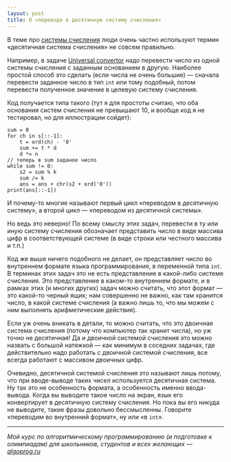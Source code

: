 ```yaml
---
layout: post
title: О «переводе в десятичную систему счисления»
---
```


В теме про [системы счисления](https://algoprog.ru/material/numeral_systems)
люди очень частно используют термин «десятичная система счисления»
не совсем правильно.

Например, в задаче [Universal convertor](https://algoprog.ru/material/p46)
надо перевести число из одной системы счисления с заданным основанием в другую.
Наиболее простой способ это сделать (если числа не очень большие) 
— сначала перевести заданное число в тип `int` или тому подобный,
потом перевести полученное значение в целевую систему счисления.

Код получается типа такого (тут я для простоты считаю,
что оба основания систем счисления не превышают 10,
и вообще код я не тестировал, но для иллюстрации сойдет):

    sum = 0
    for ch in s[::-1]:
        t = ord(ch) - '0'
        sum += t * d
        d *= n
    // теперь в sum заданое число
    while sum != 0:
        s2 = sum % k
        sum /= k
        ans = ans + chr(s2 + ord('0'))
    print(ans[::-1])

И почему-то многие называют первый цикл «переводом в десятичную систему»,
а второй цикл — «переводом из десятичной системы».

Но ведь это неверно! По всему смыслу этих задач, перевести в ту или иную систему счисления
обозначает представить число в виде массива цифр в соответствующей системе
(в виде строки или честного массива и т.п.)

Код же выше ничего подобного не делает, он представляет число во внутреннем 
формате языка программирования, в переменной типа `int`. 
В терминах этих задач это не есть представление в какой-либо системе счисления.
Это представление в каком-то внутреннем формате, и в рамках этих (и многих других) задач
можно считать, что этот формат — это какой-то черный ящик; нам совершенно не важно,
как там хранится число, в какой системе счисления (а важно лишь то, что мы можем с ним выполнять
арифметические действия).

Если уж очень вникать в детали, то можно считать, что это двоичная система счисления
(потому что компьютер так хранит числа), но уж точно не десятичная!
Да и двоичной системой счисления это можно назвать с большой натяжкой —
как минимум в соседних задачах, где действительно надо работать
с двоичной системой счисления, все всегда работают с массивом двоичных цифр.

Очевидно, десятичной системой счисления это называют лишь потому,
что при вводе-выводе таких чисел используется десятичная система.
Ну так это не особенность формата, а особенность именно ввода-вывода.
Когда вы выводите такое число на экран, язык его конвертирует в десятичную систему счисления.
Но пока вы его никуда не выводите, такие фразы довольно бессмысленны.
Говорите «переводим во внутренний формат», ну или «в `int`».

----

*Мой курс по алгоритмическому программированию (и подготовке к олимпиадам) для школьников, студентов и всех желающих — [algoprog.ru](http://algoprog.ru)*
